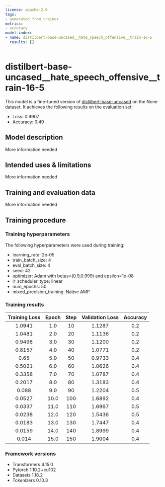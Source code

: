 ```yaml
---
license: apache-2.0
tags:
- generated_from_trainer
metrics:
- accuracy
model-index:
- name: distilbert-base-uncased__hate_speech_offensive__train-16-5
  results: []
---
```


<!-- This model card has been generated automatically according to the information the Trainer had access to. You
should probably proofread and complete it, then remove this comment. -->

# distilbert-base-uncased__hate_speech_offensive__train-16-5

This model is a fine-tuned version of [distilbert-base-uncased](https://huggingface.co/distilbert-base-uncased) on the None dataset.
It achieves the following results on the evaluation set:
- Loss: 0.9907
- Accuracy: 0.49

## Model description

More information needed

## Intended uses & limitations

More information needed

## Training and evaluation data

More information needed

## Training procedure

### Training hyperparameters

The following hyperparameters were used during training:
- learning_rate: 2e-05
- train_batch_size: 4
- eval_batch_size: 4
- seed: 42
- optimizer: Adam with betas=(0.9,0.999) and epsilon=1e-08
- lr_scheduler_type: linear
- num_epochs: 50
- mixed_precision_training: Native AMP

### Training results

| Training Loss | Epoch | Step | Validation Loss | Accuracy |
|:-------------:|:-----:|:----:|:---------------:|:--------:|
| 1.0941        | 1.0   | 10   | 1.1287          | 0.2      |
| 1.0481        | 2.0   | 20   | 1.1136          | 0.2      |
| 0.9498        | 3.0   | 30   | 1.1200          | 0.2      |
| 0.8157        | 4.0   | 40   | 1.0771          | 0.2      |
| 0.65          | 5.0   | 50   | 0.9733          | 0.4      |
| 0.5021        | 6.0   | 60   | 1.0626          | 0.4      |
| 0.3358        | 7.0   | 70   | 1.0787          | 0.4      |
| 0.2017        | 8.0   | 80   | 1.3183          | 0.4      |
| 0.088         | 9.0   | 90   | 1.2204          | 0.5      |
| 0.0527        | 10.0  | 100  | 1.6892          | 0.4      |
| 0.0337        | 11.0  | 110  | 1.6967          | 0.5      |
| 0.0238        | 12.0  | 120  | 1.5436          | 0.5      |
| 0.0183        | 13.0  | 130  | 1.7447          | 0.4      |
| 0.0159        | 14.0  | 140  | 1.8999          | 0.4      |
| 0.014         | 15.0  | 150  | 1.9004          | 0.4      |


### Framework versions

- Transformers 4.15.0
- Pytorch 1.10.2+cu102
- Datasets 1.18.2
- Tokenizers 0.10.3
